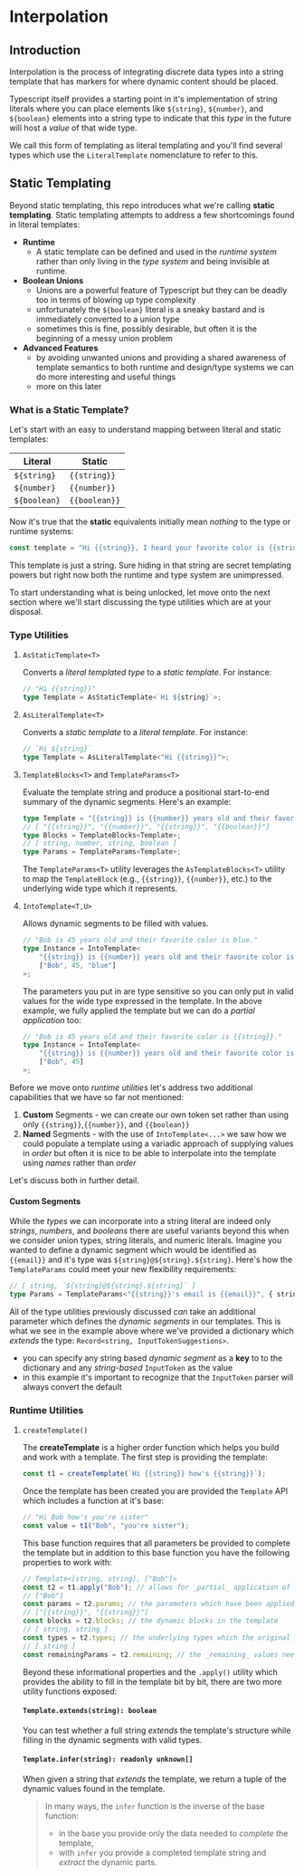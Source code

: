 # Interpolation

## Introduction

Interpolation is the process of integrating discrete data types into a string template that has markers for where dynamic content should be placed.

Typescript itself provides a starting point in it's implementation of string literals where you can place elements like `${string}`, `${number}`, and `${boolean}` elements into a string type to indicate that this _type_ in the future will host a _value_ of that wide type.

We call this form of templating as literal templating and you'll find several types which use the `LiteralTemplate` nomenclature to refer to this.

## Static Templating

Beyond static templating, this repo introduces what we're calling **static templating**. Static templating attempts to address a few shortcomings found in literal templates:

- **Runtime**
    - A static template can be defined and used in the _runtime system_ rather than only living in the _type system_ and being invisible at runtime.
- **Boolean Unions**
    - Unions are a powerful feature of Typescript but they can be deadly too in terms of blowing up type complexity
    - unfortunately the `${boolean}` literal is a sneaky bastard and is immediately converted to a union type
    - sometimes this is fine, possibly desirable, but often it is the beginning of a messy union problem
- **Advanced Features**
    - by avoiding unwanted unions and providing a shared awareness of template semantics to both runtime and design/type systems we can do more interesting and useful things
    - more on this later

### What is a Static Template?

Let's start with an easy to understand mapping between literal and static templates:

| Literal      | Static        |
| ------------ | ------------- |
| `${string}`  | `{{string}}`  |
| `${number}`  | `{{number}}`  |
| `${boolean}` | `{{boolean}}` |

Now it's true that the **static** equivalents initially mean _nothing_ to the type or runtime systems:

```ts
const template = "Hi {{string}}, I heard your favorite color is {{string}}. Wanna be friends? {{boolean}}";
```

This template is just a string. Sure hiding in that string are secret templating powers but right now both the runtime and type system are unimpressed.

To start understanding what is being unlocked, let move onto the next section where we'll start discussing the type utilities which are at your disposal.

### Type Utilities

1. `AsStaticTemplate<T>`

    Converts a _literal templated type_ to a _static template_. For instance:

    ```ts
    // "Hi {{string}}"
    type Template = AsStaticTemplate<`Hi ${string}`>;
    ```

2. `AsLiteralTemplate<T>`

    Converts a _static template_ to a _literal template_. For instance:

    ```ts
    // `Hi ${string}`
    type Template = AsLiteralTemplate<"Hi {{string}}">;
    ```

3. `TemplateBlocks<T>` and `TemplateParams<T>`

    Evaluate the template string and produce a positional start-to-end summary of the dynamic segments. Here's an example:

    ```ts
    type Template = "{{string}} is {{number}} years old and their favorite color is {{string}}. Member: {{boolean}}";
    // [ "{{string}}", "{{number}}", "{{string}}", "{{boolean}}"]
    type Blocks = TemplateBlocks<Template>;
    // [ string, number, string, boolean ]
    type Params = TemplateParams<Template>;
    ```

    The `TemplateParams<T>` utility leverages the `AsTemplateBlocks<T>` utility to map the `TemplateBlock` (e.g., `{{string}}`, `{{number}}`, etc.) to the underlying wide type which it represents.

4. `IntoTemplate<T,U>`

    Allows dynamic segments to be filled with values.

    ```ts
    // "Bob is 45 years old and their favorite color is blue."
    type Instance = IntoTemplate<
        "{{string}} is {{number}} years old and their favorite color is {{string}}.",
        ["Bob", 45, "blue"]
    >;
    ```

    The parameters you put in are type sensitive so you can only put in valid values for the wide type expressed in the template. In the above example, we fully applied the template but we can do a _partial application_ too:

    ```ts
    // "Bob is 45 years old and their favorite color is {{string}}."
    type Instance = IntoTemplate<
        "{{string}} is {{number}} years old and their favorite color is {{string}}.",
        ["Bob", 45]
    >;
    ```

Before we move onto _runtime utilities_ let's address two additional capabilities that we have so far not mentioned:

1. **Custom** Segments - we can create our own token set rather than using only `{{string}}`,`{{number}}`, and `{{boolean}}`
2. **Named** Segments - with the use of `IntoTemplate<...>` we saw how we could populate a template using a variadic approach of supplying values in _order_ but often it is nice to be able to interpolate into the template using _names_ rather than _order_

Let's discuss both in further detail.

#### Custom Segments


While the _types_ we can incorporate into a string literal are indeed only _strings_, _numbers_, and _booleans_ there
are useful variants beyond this when we consider union types, string literals, and numeric literals. Imagine you wanted to define a dynamic segment which would be identified as `{{email}}` and it's type was `${string}@${string}.${string}`. Here's how the `TemplateParams` could meet your new flexibility requirements:

```ts
// [ string, `${string}@${string}.${string}` ]
type Params = TemplateParams<"{{string}}'s email is {{email}}", { string: "string", email: `"{{string}}@{{string}}.{{string}}"`}>
```

All of the type utilities previously discussed _can_ take an additional parameter which defines the _dynamic segments_ in our templates. This is what we see in the example above where we've provided a dictionary which _extends_ the type: `Record<string, InputTokenSuggestions>`.

- you can specify any string based _dynamic segment_ as a **key** to to the dictionary and any _string-based_ `InputToken` as the value
- in this example it's important to recognize that the `InputToken` parser will always convert the default


### Runtime Utilities

1. `createTemplate()`

    The **createTemplate** is a higher order function which helps you build and work with a template. The first step is providing the template:

    ```ts
    const t1 = createTemplate(`Hi {{string}} how's {{string}}`);
    ```

    Once the template has been created you are provided the `Template` API which includes a function at it's base:

    ```ts
    // "Hi Bob how's you're sister"
    const value = t1("Bob", "you're sister");
    ```

    This base function requires that all parameters be provided to complete the template but in addition to this base function you have the following properties to work with:

    ```ts
    // Template<[string, string], ["Bob"]>
    const t2 = t1.apply("Bob"); // allows for _partial_ application of the parameters
    // ["Bob"]
    const params = t2.params; // the parameters which have been applied so far
    // ["{{string}}", "{{string}}"]
    const blocks = t2.blocks; // the dynamic blocks in the template
    // [ string, string ]
    const types = t2.types; // the underlying types which the original template needs to be fully applied
    // [ string ]
    const remainingParams = t2.remaining; // the _remaining_ values needed to
    ```

    Beyond these informational properties and the `.apply()` utility which provides the ability to fill in the template bit by bit, there are two more utility functions exposed:

    #### `Template.extends(string): boolean`

    You can test whether a full string _extends_ the template's structure while filling in the dynamic segments with valid types.

    #### `Template.infer(string): readonly unknown[]`

    When given a string that _extends_ the template, we return a tuple of the dynamic values found in the template.

    > In many ways, the `infer` function is the inverse of the base function:
    >
    > - in the base you provide only the data needed to _complete_ the template,
    > - with `infer` you provide a completed template string and _extract_ the dynamic parts.
